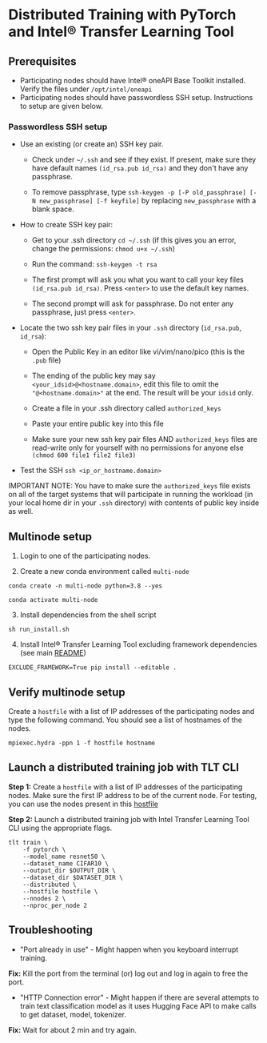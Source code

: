 # Distributed Training with PyTorch and Intel® Transfer Learning Tool

## Prerequisites

- Participating nodes should have Intel® oneAPI Base Toolkit installed. Verify the files under `/opt/intel/oneapi`
- Participating nodes should have passwordless SSH setup. Instructions to setup are given below.

### Passwordless SSH setup

- Use an existing (or create an) SSH key pair.

    - Check under `~/.ssh` and see if they exist. If present, make sure they have default names `(id_rsa.pub id_rsa)` and they don't have any passphrase.

    - To remove passphrase, type `ssh-keygen -p [-P old_passphrase] [-N new_passphrase] [-f keyfile]` by replacing `new_passphrase` with a blank space.

- How to create SSH key pair:

    - Get to your .ssh directory `cd ~/.ssh` (if this gives you an error, change the permissions: `chmod u+x ~/.ssh`)

    - Run the command: `ssh-keygen -t rsa`

    - The first prompt will ask you what you want to call your key files `(id_rsa.pub id_rsa)`. Press `<enter>` to use the default key names.

    - The second prompt will ask for passphrase. Do not enter any passphrase, just press `<enter>`.

- Locate the two ssh key pair files in your `.ssh` directory (`id_rsa.pub`, `id_rsa`):

    - Open the Public Key in an editor like vi/vim/nano/pico (this is the `.pub` file)

    - The ending of the public key may say `<your_idsid>@<hostname.domain>`, edit this file to omit the `"@<hostname.domain>"` at the end. The result will be your `idsid` only.

    - Create a file in your .ssh directory called `authorized_keys`

    - Paste your entire public key into this file

    - Make sure your new ssh key pair files AND `authorized_keys` files are read-write only for yourself with no permissions for anyone else `(chmod 600 file1 file2 file3)`

- Test the SSH `ssh <ip_or_hostname.domain>`

IMPORTANT NOTE: You have to make sure the `authorized_keys` file exists on all of the target systems that will participate in running the workload (in your local home dir in your `.ssh` directory) with contents of public key inside as well.

## Multinode setup

1. Login to one of the participating nodes.

2. Create a new conda environment called `multi-node`
```
conda create -n multi-node python=3.8 --yes

conda activate multi-node
```

3. Install dependencies from the shell script
```
sh run_install.sh
```

4. Install Intel® Transfer Learning Tool excluding framework dependencies (see main [README](/README.md))
```
EXCLUDE_FRAMEWORK=True pip install --editable .
```

## Verify multinode setup

Create a `hostfile` with a list of IP addresses of the participating nodes and type the following command. You should see a list of hostnames of the nodes.
```
mpiexec.hydra -ppn 1 -f hostfile hostname
```

## Launch a distributed training job with TLT CLI

**Step 1:** Create a `hostfile` with a list of IP addresses of the participating nodes. Make sure
the first IP address to be of the current node. For testing, you can use the nodes present in this [hostfile](hostfile)

**Step 2:** Launch a distributed training job with Intel Transfer Learning Tool CLI using the appropriate flags.
```
tlt train \
    -f pytorch \
    --model_name resnet50 \
    --dataset_name CIFAR10 \
    --output_dir $OUTPUT_DIR \
    --dataset_dir $DATASET_DIR \
    --distributed \
    --hostfile hostfile \
    --nnodes 2 \
    --nproc_per_node 2
```

## Troubleshooting

- "Port already in use" - Might happen when you keyboard interrupt training.

**Fix:** Kill the port from the terminal (or) log out and log in again to free the port.

- "HTTP Connection error" - Might happen if there are several attempts to train text classification model
as it uses Hugging Face API to make calls to get dataset, model, tokenizer.

**Fix:** Wait for about 2 min and try again.